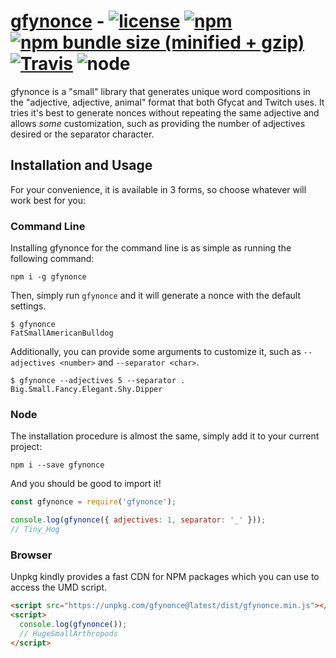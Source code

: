 # [gfynonce](https://burkes.github.io/gfynonce) - [![license](https://img.shields.io/github/license/Burkes/gfynonce.svg)](https://github.com/Burkes/gfynonce/blob/master/LICENSE) [![npm](https://img.shields.io/npm/v/gfynonce.svg)](https://npm.im/gfynonce) [![npm bundle size (minified + gzip)](https://img.shields.io/bundlephobia/minzip/gfynonce.svg)](https://unpkg.com/gfynonce) [![Travis](https://img.shields.io/travis/Burkes/gfynonce.svg)](https://travis-ci.org/Burkes/gfynonce) ![node](https://img.shields.io/node/v/gfynonce.svg)

gfynonce is a "small" library that generates unique word compositions in the "adjective, adjective, animal" format that both Gfycat and Twitch uses. It tries it's best to generate nonces without repeating the same adjective and allows _some_ customization, such as providing the number of adjectives desired or the separator character.

## Installation and Usage

For your convenience, it is available in 3 forms, so choose whatever will work best for you:

### Command Line
Installing gfynonce for the command line is as simple as running the following command:
```
npm i -g gfynonce
```

Then, simply run `gfynonce` and it will generate a nonce with the default settings.
```
$ gfynonce
FatSmallAmericanBulldog
```
Additionally, you can provide some arguments to customize it, such as `--adjectives <number>` and `--separator <char>`.
```
$ gfynonce --adjectives 5 --separator .
Big.Small.Fancy.Elegant.Shy.Dipper
```

### Node
The installation procedure is almost the same, simply add it to your current project:
```
npm i --save gfynonce
```

And you should be good to import it!
```js
const gfynonce = require('gfynonce');

console.log(gfynonce({ adjectives: 1, separator: '_' }));
// Tiny_Hog
```

### Browser
Unpkg kindly provides a fast CDN for NPM packages which you can use to access the UMD script. 
```html
<script src="https://unpkg.com/gfynonce@latest/dist/gfynonce.min.js"></script>
<script>
  console.log(gfynonce());
  // HugeSmallArthropods
</script>
```